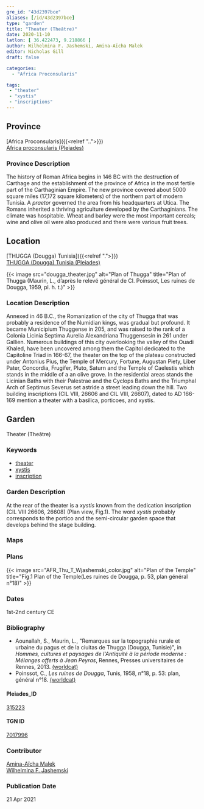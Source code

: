 ```yaml
---
gre_id: "43d2397bce"
aliases: [/id/43d2397bce]
type: "garden"
title: "Theater (Theâtre)"
date: 2020-11-10
latlon: [ 36.422473, 9.218866 ]
author: Wilhelmina F. Jashemski, Amina-Aïcha Malek
editor: Nicholas Gill
draft: false

categories:
  - "Africa Proconsularis"

tags:
 - "theater"
 - "xystis"
 - "inscriptions"
---
```


## Province
[Africa Proconsularis]({{<relref "..">}}) \
[Africa proconsularis (Pleiades)](https://pleiades.stoa.org/places/991341)

### Province Description

The history of Roman Africa begins in 146 BC with the destruction of Carthage and the establishment of the province of Africa in the most fertile part of the Carthaginian Empire. The new province covered about 5000 square miles (17,172 square kilometers) of the northern part of modern Tunisia. A *praetor* governed the area from his headquarters at Utica. The Romans inherited a thriving agriculture developed by the Carthaginians. The  climate was hospitable. Wheat and barley were the most important cereals; wine and olive oil were also produced and there were various fruit trees.

## Location
[THUGGA (Dougga) Tunisia]({{<relref ".">}}) \
[THUGGA (Dougga) Tunisia (Pleiades)](https://pleiades.stoa.org/places/315223)


{{< image src="dougga_theater.jpg" alt="Plan of Thugga" title="Plan of Thugga (Maurin, L.,  d’après le relevé général de Cl. Poinssot, Les ruines de Dougga, 1959, pl. h. t.)" >}}

### Location Description

Annexed in 46 B.C., the Romanization of the city of Thugga that was probably a residence of the Numidian kings, was gradual but profound. It became Municipium Thuggense in 205, and was raised to the rank of a Colonia Licinia Septima Aurelia Alexandriana Thuggensesin in 261 under Gallien. Numerous buildings of this city overlooking the valley of the Ouadi Khaled, have been uncovered among them the Capitol dedicated to the Capitoline Triad in 166-67, the theater on the top of the plateau constructed under Antonius Pius, the Temple of Mercury, Fortune, Augustan Piety, Liber Pater, Concordia, Frugifer, Pluto, Saturn and the Temple of Caelestis which stands in the middle of a an olive grove. In the residential areas stands the Licinian Baths with their Palestrae and the Cyclops Baths and the Triumphal Arch of Septimus Severus set astride a street leading down the hill. Two building inscriptions (CIL VIII, 26606 and CIL VIII, 26607), dated to AD 166-169 mention a theater with a basilica, porticoes, and xystis.

## Garden

Theater (Theâtre)

### Keywords

- [theater](#)
- [xystis](#)
- [inscription](#)

### Garden Description

At the rear of the theater is a *xystis* known from the dedication inscription (CIL VIII 26606, 26608) (Plan view, Fig.1). The word *xystis* probably corresponds to the portico and the semi-circular garden space that develops behind the stage building.

### Maps

### Plans

{{< image src="AFR_Thu_T_Wjashemski_color.jpg" alt="Plan of the Temple" title="Fig.1 Plan of the Temple(Les ruines de Dougga, p. 53, plan général n°18)" >}}

### Dates
1st-2nd century CE

### Bibliography
* Aounallah, S., Maurin, L., "Remarques sur la topographie rurale et urbaine du pagus et de la ciuitas de Thugga (Dougga, Tunisie)", in *Hommes, cultures et paysages de l'Antiquité à la période moderne : Mélanges offerts à Jean Peyras*, Rennes, Presses universitaires de Rennes, 2013. [(worldcat)](http://www.worldcat.org/oclc/7380877046)
*  Poinssot, C., *Les ruines de Dougga*, Tunis, 1958, n°18, p. 53: plan, général n°18. [(worldcat)](http://www.worldcat.org/oclc/475099061)

#### Pleiades_ID

[315223](https://pleiades.stoa.org/places/315223)

#### TGN ID

[7017996](http://vocab.getty.edu/page/tgn/7017996)

### Contributor
[Amina-Aïcha Malek](http://worldcat.org/identities/lccn-n2012075871/) \
[Wilhelmina F. Jashemski](http://worldcat.org/identities/lccn-n80037970/)

### Publication Date
21 Apr 2021
